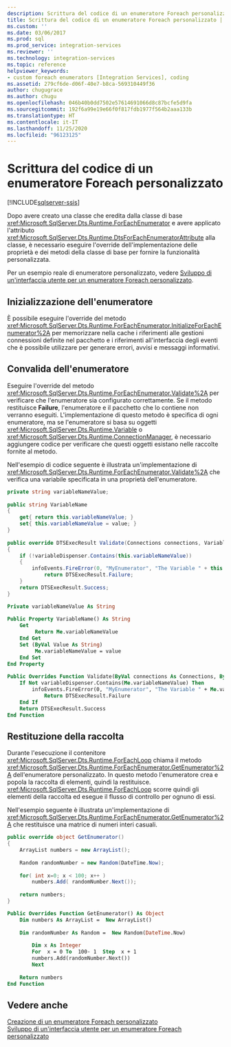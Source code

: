```yaml
---
description: Scrittura del codice di un enumeratore Foreach personalizzato
title: Scrittura del codice di un enumeratore Foreach personalizzato | Microsoft Docs
ms.custom: ''
ms.date: 03/06/2017
ms.prod: sql
ms.prod_service: integration-services
ms.reviewer: ''
ms.technology: integration-services
ms.topic: reference
helpviewer_keywords:
- custom foreach enumerators [Integration Services], coding
ms.assetid: 279cf6de-d06f-40e7-b8ca-569310449f36
author: chugugrace
ms.author: chugu
ms.openlocfilehash: 046b40b0dd7502e57614691066d8c87bcfe5d9fa
ms.sourcegitcommit: 192f6a99e19e66f0f817fdb1977f564b2aaa133b
ms.translationtype: HT
ms.contentlocale: it-IT
ms.lasthandoff: 11/25/2020
ms.locfileid: "96123125"
---
```

# <a name="coding-a-custom-foreach-enumerator"></a>Scrittura del codice di un enumeratore Foreach personalizzato

[!INCLUDE[sqlserver-ssis](../../../includes/applies-to-version/sqlserver-ssis.md)]


  Dopo avere creato una classe che eredita dalla classe di base <xref:Microsoft.SqlServer.Dts.Runtime.ForEachEnumerator> e avere applicato l'attributo <xref:Microsoft.SqlServer.Dts.Runtime.DtsForEachEnumeratorAttribute> alla classe, è necessario eseguire l'override dell'implementazione delle proprietà e dei metodi della classe di base per fornire la funzionalità personalizzata.  
  
 Per un esempio reale di enumeratore personalizzato, vedere [Sviluppo di un'interfaccia utente per un enumeratore Foreach personalizzato](../../../integration-services/extending-packages-custom-objects/foreach-enumerator/developing-a-user-interface-for-a-custom-foreach-enumerator.md).  
  
## <a name="initializing-the-enumerator"></a>Inizializzazione dell'enumeratore  
 È possibile eseguire l'override del metodo <xref:Microsoft.SqlServer.Dts.Runtime.ForEachEnumerator.InitializeForEachEnumerator%2A> per memorizzare nella cache i riferimenti alle gestioni connessioni definite nel pacchetto e i riferimenti all'interfaccia degli eventi che è possibile utilizzare per generare errori, avvisi e messaggi informativi.  
  
## <a name="validating-the-enumerator"></a>Convalida dell'enumeratore  
 Eseguire l'override del metodo <xref:Microsoft.SqlServer.Dts.Runtime.ForEachEnumerator.Validate%2A> per verificare che l'enumeratore sia configurato correttamente. Se il metodo restituisce **Failure**, l'enumeratore e il pacchetto che lo contiene non verranno eseguiti. L'implementazione di questo metodo è specifica di ogni enumeratore, ma se l'enumeratore si basa su oggetti <xref:Microsoft.SqlServer.Dts.Runtime.Variable> o <xref:Microsoft.SqlServer.Dts.Runtime.ConnectionManager>, è necessario aggiungere codice per verificare che questi oggetti esistano nelle raccolte fornite al metodo.  
  
 Nell'esempio di codice seguente è illustrata un'implementazione di <xref:Microsoft.SqlServer.Dts.Runtime.ForEachEnumerator.Validate%2A> che verifica una variabile specificata in una proprietà dell'enumeratore.  
  
```csharp  
private string variableNameValue;  
  
public string VariableName  
{  
    get{ return this.variableNameValue; }  
    set{ this.variableNameValue = value; }  
}  
  
public override DTSExecResult Validate(Connections connections, VariableDispenser variableDispenser, IDTSInfoEvents infoEvents, IDTSLogging log)  
{  
    if (!variableDispenser.Contains(this.variableNameValue))  
    {  
        infoEvents.FireError(0, "MyEnumerator", "The Variable " + this.variableNameValue + " does not exist in the collection.", "", 0);  
            return DTSExecResult.Failure;  
    }  
    return DTSExecResult.Success;  
}  
```  
  
```vb  
Private variableNameValue As String  
  
Public Property VariableName() As String  
    Get   
         Return Me.variableNameValue  
    End Get  
    Set (ByVal Value As String)   
         Me.variableNameValue = value  
    End Set  
End Property  
  
Public Overrides Function Validate(ByVal connections As Connections, ByVal variableDispenser As VariableDispenser, ByVal infoEvents As IDTSInfoEvents, ByVal log As IDTSLogging) As DTSExecResult  
    If Not variableDispenser.Contains(Me.variableNameValue) Then  
        infoEvents.FireError(0, "MyEnumerator", "The Variable " + Me.variableNameValue + " does not exist in the collection.", "", 0)  
            Return DTSExecResult.Failure  
    End If  
    Return DTSExecResult.Success  
End Function  
```  
  
## <a name="returning-the-collection"></a>Restituzione della raccolta  
 Durante l'esecuzione il contenitore <xref:Microsoft.SqlServer.Dts.Runtime.ForEachLoop> chiama il metodo <xref:Microsoft.SqlServer.Dts.Runtime.ForEachEnumerator.GetEnumerator%2A> dell'enumeratore personalizzato. In questo metodo l'enumeratore crea e popola la raccolta di elementi, quindi la restituisce. <xref:Microsoft.SqlServer.Dts.Runtime.ForEachLoop> scorre quindi gli elementi della raccolta ed esegue il flusso di controllo per ognuno di essi.  
  
 Nell'esempio seguente è illustrata un'implementazione di <xref:Microsoft.SqlServer.Dts.Runtime.ForEachEnumerator.GetEnumerator%2A> che restituisce una matrice di numeri interi casuali.  
  
```csharp  
public override object GetEnumerator()  
{  
    ArrayList numbers = new ArrayList();  
  
    Random randomNumber = new Random(DateTime.Now);  
  
    for( int x=0; x < 100; x++ )  
        numbers.Add( randomNumber.Next());  
  
    return numbers;  
}  
```  
  
```vb  
Public Overrides Function GetEnumerator() As Object  
    Dim numbers As ArrayList =  New ArrayList()   
  
    Dim randomNumber As Random =  New Random(DateTime.Now)   
  
        Dim x As Integer  
        For  x = 0 To  100- 1  Step  x + 1  
        numbers.Add(randomNumber.Next())  
        Next  
  
    Return numbers  
End Function  
```  
 
## <a name="see-also"></a>Vedere anche  
 [Creazione di un enumeratore Foreach personalizzato](../../../integration-services/extending-packages-custom-objects/foreach-enumerator/creating-a-custom-foreach-enumerator.md)   
 [Sviluppo di un'interfaccia utente per un enumeratore Foreach personalizzato](../../../integration-services/extending-packages-custom-objects/foreach-enumerator/developing-a-user-interface-for-a-custom-foreach-enumerator.md)  
  
  
